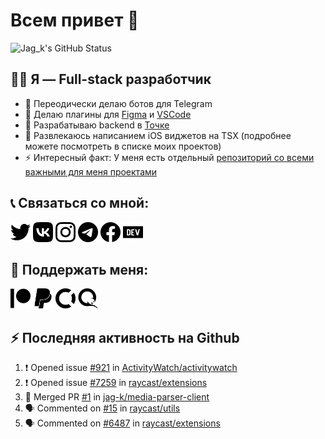 # Всем привет 👋

<picture>
  <source media="(prefers-color-scheme: dark)" srcset="https://github-readme-stats.vercel.app/api?username=jag-k&show_icons=true&hide_border=true&count_private=true&theme=dark">
  <img alt="Jag_k's GitHub Status" src="https://github-readme-stats.vercel.app/api?username=jag-k&show_icons=true&hide_border=true&count_private=true&theme=light">
</picture>


## 👨‍💻 Я — Full-stack разработчик

<!-- - 🚿 Maintainer движка для презентаций [Shower](https://github.com/shower) -->
<!-- - 🔭 Активно помогаю в развитии [Доки](https://doka.guide) -->
- 🔭 Переодически делаю ботов для Telegram
- 🌱 Делаю плагины для [Figma](https://figma.com) и [VSCode](https://code.visualstudio.com)
- 🏦 Разрабатываю backend в [Точке](https://tochka.com)
- 🕺 Развлекаюсь написанием iOS виджетов на TSX (подробнее можете посмотреть в списке моих проектов)
- ⚡ Интересный факт: У меня есть отдельный [репозиторий со всеми важными для меня проектами](https://github.com/jag-k/projects)

## 📞 Связаться со мной:

<!--START_SECTION:links type=connect-->
<a href="https://twitter.com/jag_k_"><picture><source media="(prefers-color-scheme: dark)" srcset="icons/twitter.dark.png"><img alt="Jag_k on Twitter" src="icons/twitter.png" width="32px" height="32px"></picture></a>
<a href="https://instagram.com/jag_k_"><picture><source media="(prefers-color-scheme: dark)" srcset="icons/vk.dark.png"><img alt="Jag_k on VK" src="icons/vk.png" width="32px" height="32px"></picture></a>
<a href="https://vk.com/jag_konon"><picture><source media="(prefers-color-scheme: dark)" srcset="icons/instagram.dark.png"><img alt="Jag_k on Instagram" src="icons/instagram.png" width="32px" height="32px"></picture></a>
<a href="https://telegram.me/jag_k"><picture><source media="(prefers-color-scheme: dark)" srcset="icons/telegram.dark.png"><img alt="Jag_k on Telegram" src="icons/telegram.png" width="32px" height="32px"></picture></a>
<a href="https://facebook.com/jag.konon"><picture><source media="(prefers-color-scheme: dark)" srcset="icons/facebook.dark.png"><img alt="Jag_k on Facebook" src="icons/facebook.png" width="32px" height="32px"></picture></a>
<a href="https://dev.to/jag_k"><picture><source media="(prefers-color-scheme: dark)" srcset="icons/devdotto.dark.png"><img alt="Jag_k on DEV Profile" src="icons/devdotto.png" width="32px" height="32px"></picture></a>
<br/>
<!--END_SECTION:links-->



## 💸 Поддержать меня:

<!--START_SECTION:links type=support-->
<a href="https://patreon.com/jag_k"><picture><source media="(prefers-color-scheme: dark)" srcset="icons/patreon.dark.png"><img alt="Jag_k on Patreon" src="icons/patreon.png" width="32px" height="32px"></picture></a>
<a href="https://paypal.me/jag_k"><picture><source media="(prefers-color-scheme: dark)" srcset="icons/paypal.dark.png"><img alt="Jag_k on PayPal" src="icons/paypal.png" width="32px" height="32px"></picture></a>
<a href="https://opencollective.com/jag_k"><picture><source media="(prefers-color-scheme: dark)" srcset="icons/opencollective.dark.png"><img alt="Jag_k on Open Collective" src="icons/opencollective.png" width="32px" height="32px"></picture></a>
<a href="https://qiwi.com/n/JAGKONON"><picture><source media="(prefers-color-scheme: dark)" srcset="icons/qiwi.dark.png"><img alt="Jag_k on Qiwi" src="icons/qiwi.png" width="32px" height="32px"></picture></a>
<br/>
<!--END_SECTION:links-->

## :zap: Последняя активность на Github
  
<!--START_SECTION:activity-->
1. ❗️ Opened issue [#921](https://github.com/ActivityWatch/activitywatch/issues/921) in [ActivityWatch/activitywatch](https://github.com/ActivityWatch/activitywatch)
2. ❗️ Opened issue [#7259](https://github.com/raycast/extensions/issues/7259) in [raycast/extensions](https://github.com/raycast/extensions)
3. 🎉 Merged PR [#1](https://github.com/jag-k/media-parser-client/pull/1) in [jag-k/media-parser-client](https://github.com/jag-k/media-parser-client)
4. 🗣 Commented on [#15](https://github.com/raycast/utils/issues/15) in [raycast/utils](https://github.com/raycast/utils)
5. 🗣 Commented on [#6487](https://github.com/raycast/extensions/issues/6487) in [raycast/extensions](https://github.com/raycast/extensions)
<!--END_SECTION:activity-->


[website]: https://jagk.ru
[twitter]: https://twitter.com/jag_k_
[instagram]: https://instagram.com/jag_k_
[vk]: https://vk.com/jag_konon
[telegram]: https://telegram.me/jag_k
[facebook]: https://facebook.com/jag.konon
[devto]: https://dev.to/jag_k

[patreon]: https://patreon.com/jag_k
[paypal]: https://paypal.me/jag_k
[opencollective]: https://opencollective.com/jag_k
[qiwi]: https://qiwi.com/n/JAGKONON
